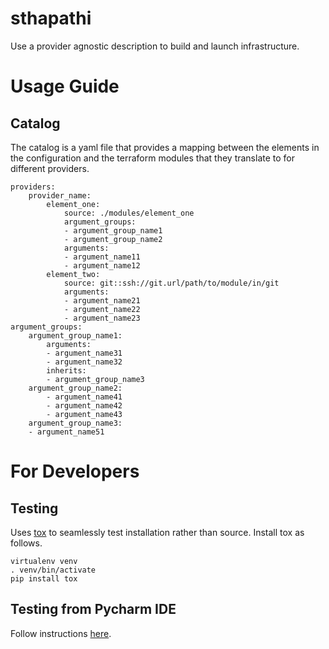 # sthapathi
Use a provider agnostic description to build and launch infrastructure.

# Usage Guide
## Catalog
The catalog is a yaml file that provides a mapping between the elements in the configuration and the terraform modules that they translate 
to for different providers.

    providers:
        provider_name:
            element_one: 
                source: ./modules/element_one
                argument_groups: 
                - argument_group_name1
                - argument_group_name2
                arguments:
                - argument_name11
                - argument_name12
            element_two: 
                source: git::ssh://git.url/path/to/module/in/git
                arguments:
                - argument_name21
                - argument_name22
                - argument_name23                
    argument_groups:
        argument_group_name1: 
            arguments:
            - argument_name31
            - argument_name32
            inherits:
            - argument_group_name3
        argument_group_name2:
            - argument_name41
            - argument_name42
            - argument_name43
        argument_group_name3:
        - argument_name51

# For Developers
## Testing
Uses [tox](https://tox.readthedocs.io/en/latest/index.html) to seamlessly test installation rather than source. Install tox as follows.

    virtualenv venv
    . venv/bin/activate
    pip install tox
    
## Testing from Pycharm IDE
Follow instructions [here](https://www.jetbrains.com/help/pycharm/tox-support.html).
    
    

